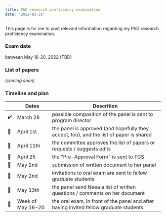 ```yaml
---
title: PhD research proficiency examination 
date: "2022-03-31"
---
```


This page is for me to post relevant information regarding my PhD research proficiency examination.

### Exam date

between May 16-20, 2022 (TBD)

### List of papers

_(coming soon)_

### Timeline and plan

| | Dates | Descrition |
| --- | --- | --- |
| ✔️ | March 28 | possible composition of the panel is sent to program director |
| 🔲 | April 1st | the panel is approved (and hopefully they accept, too), and the list of paper is shared |
| 🔲 | April 11th | the committee approves the list of papers or requests / suggests edits |
| 🔲 | April 25 | the "Pre-Approval Form" is sent to TGS |
| 🔲 | May 2nd | submission of written document to her panel |
| 🔲 | May 2nd | invitations to oral exam are sent to fellow graduate students |
| 🔲 | May 13th | the panel send Neea a list of written questions / comments on her document |
| 🔲 | Week of May 16-20 | the oral exam, in front of the panel and after having invited fellow graduate students |
